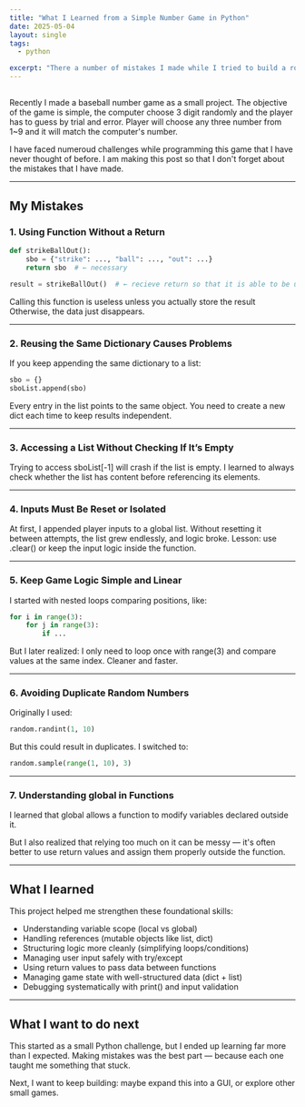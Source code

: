 ```yaml
---
title: "What I Learned from a Simple Number Game in Python"
date: 2025-05-04
layout: single
tags:
  - python

excerpt: "There a number of mistakes I made while I tried to build a rock paper scissor games. I will be going over key mistakes that I made"
---
```


## 
Recently I made a baseball number game as a small project. The objective of the game is simple, the computer choose 3 digit randomly and the player has to guess by trial and error. Player will choose any three number from 1~9 and it will match the computer's number. 

I have faced numeroud challenges while programming this game that I have never thought of before. I am making this post so that I don't forget about the mistakes that I have made.


---

## My Mistakes

### 1. Using Function Without a Return

```python
def strikeBallOut():
    sbo = {"strike": ..., "ball": ..., "out": ...}
    return sbo  # ← necessary

result = strikeBallOut()  # ← recieve return so that it is able to be used

```
Calling this function is useless unless you actually store the result
Otherwise, the data just disappears.



---

### 2. Reusing the Same Dictionary Causes Problems

If you keep appending the same dictionary to a list:

```python
sbo = {}
sboList.append(sbo)
```

Every entry in the list points to the same object.
You need to create a new dict each time to keep results independent.

---

### 3. Accessing a List Without Checking If It’s Empty

Trying to access sboList[-1] will crash if the list is empty.
I learned to always check whether the list has content before referencing its elements.

---
### 4. Inputs Must Be Reset or Isolated

At first, I appended player inputs to a global list.
Without resetting it between attempts, the list grew endlessly, and logic broke.
Lesson: use .clear() or keep the input logic inside the function.

---
### 5. Keep Game Logic Simple and Linear

I started with nested loops comparing positions, like:
```python
for i in range(3):
    for j in range(3):
        if ...
```

But I later realized: I only need to loop once with range(3) and compare values at the same index. Cleaner and faster.

---
### 6. Avoiding Duplicate Random Numbers

Originally I used:

```python
random.randint(1, 10)
```
But this could result in duplicates. I switched to:

```python
random.sample(range(1, 10), 3)

```


---
### 7. Understanding global in Functions

I learned that global allows a function to modify variables declared outside it.

But I also realized that relying too much on it can be messy — it's often better to use return values and assign them properly outside the function.

---

## What I learned

This project helped me strengthen these foundational skills:
- Understanding variable scope (local vs global)
- Handling references (mutable objects like list, dict)
- Structuring logic more cleanly (simplifying loops/conditions)
- Managing user input safely with try/except
- Using return values to pass data between functions
- Managing game state with well-structured data (dict + list)
- Debugging systematically with print() and input validation

---

## What I want to do next

This started as a small Python challenge, but I ended up learning far more than I expected.
Making mistakes was the best part — because each one taught me something that stuck.

Next, I want to keep building: maybe expand this into a GUI, or explore other small games.